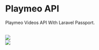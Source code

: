 <h1>Playmeo API</h1>
<p>Playmeo Videos API With Laravel Passport.</p>
<br>
<img src="https://i.imgur.com/QWPUTxD.png">
<br>
<img src="https://i.imgur.com/Q1wxBej.png">
